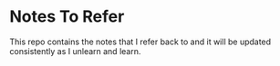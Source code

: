 # Notes To Refer
This repo contains the notes that I refer back to and it will be updated consistently as I unlearn and learn.
